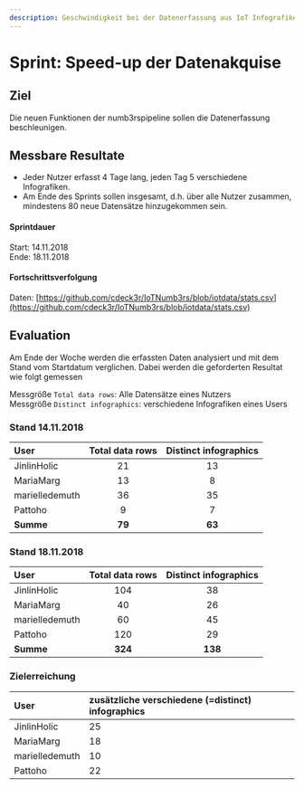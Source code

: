 ```yaml
---
description: Geschwindigkeit bei der Datenerfassung aus IoT Infografiken quantifizieren
---
```


# Sprint: Speed-up der Datenakquise

## Ziel

Die neuen Funktionen der numb3rspipeline sollen die Datenerfassung beschleunigen.

## Messbare Resultate

* Jeder Nutzer erfasst 4 Tage lang, jeden Tag 5 verschiedene Infografiken. 
* Am Ende des Sprints sollen insgesamt, d.h. über alle Nutzer zusammen, mindestens 80 neue Datensätze hinzugekommen sein.

#### Sprintdauer

Start: 14.11.2018  
Ende: 18.11.2018

#### Fortschrittsverfolgung

Daten: [https://github.com/cdeck3r/IoTNumb3rs/blob/iotdata/stats.csv](https://github.com/cdeck3r/IoTNumb3rs/blob/iotdata/stats.csv)

## Evaluation

Am Ende der Woche werden die erfassten Daten analysiert und mit dem Stand vom Startdatum verglichen. Dabei werden die geforderten Resultat wie folgt gemessen

Messgröße `Total data rows`: Alle Datensätze eines Nutzers  
Messgröße `Distinct infographics`: verschiedene Infografiken eines Users

### Stand 14.11.2018

| User | Total data rows | Distinct infographics |
| :--- | :---: | :---: |
| JinlinHolic | 21 | 13 |
| MariaMarg | 13 | 8 |
| marielledemuth | 36 | 35 |
| Pattoho | 9 | 7 |
| **Summe** | **79** | **63** |

### Stand 18.11.2018

| User | Total data rows | Distinct infographics |
| :--- | :---: | :---: |
| JinlinHolic | 104 | 38 |
| MariaMarg | 40 | 26 |
| marielledemuth | 60 | 45 |
| Pattoho | 120 | 29 |
| **Summe** | **324** | **138** |

### Zielerreichung

| User | zusätzliche verschiedene \(=distinct\) infographics |
| :--- | :--- |
| JinlinHolic | 25 |
| MariaMarg | 18 |
| marielledemuth | 10 |
| Pattoho | 22 |

